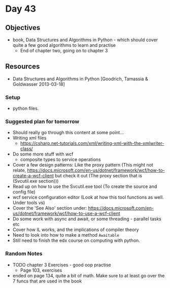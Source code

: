 # Day 43

## Objectives

- book, Data Structures and Algorithms in Python - which should cover quite a few good algorithms to learn and practise
  - End of chapter two, going on to chapter 3 

## Resources

- Data Structures and Algorithms in Python [Goodrich, Tamassia & Goldwasser 2013-03-18]

### Setup

- python files.

### Suggested plan for tomorrow

- Should really go through this content at some point...
- Writing xml files
  - <https://csharp.net-tutorials.com/xml/writing-xml-with-the-xmlwriter-class/>
- Do some more stuff with wcf
  - composite types to service operations
- Cover a few design patterns: Like the proxy pattern (This might not relate, <https://docs.microsoft.com/en-us/dotnet/framework/wcf/how-to-create-a-wcf-client> but check it out (The proxy section that is (Svcutil.exe section)))
- Read up on how to use the Svcutil.exe tool (To create the source and config file)
- wcf service configuration editor (Look at how this tool functions as well. Under tools vs)
- Cover the 'See Also' section under: <https://docs.microsoft.com/en-us/dotnet/framework/wcf/how-to-use-a-wcf-client>
- Do some work with async and await, or some threading - parallel tasks etc
- Cover how IL works, and the implications of compiler theory
- Need to look into how to make a method `Awaitable`
- Still need to finish the edx course on computing with python.

### Random Notes

- TODO chapter 3 Exercises - good oop practise
  - Page 103, exercises
- ended on page 134, quite a bit of math. Make sure to at least go over the 7 funcs that are used in the book